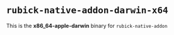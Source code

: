 # `rubick-native-addon-darwin-x64`

This is the **x86_64-apple-darwin** binary for `rubick-native-addon`
